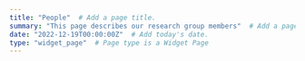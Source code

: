 ```yaml
---
title: "People"  # Add a page title.
summary: "This page describes our research group members"  # Add a page description.
date: "2022-12-19T00:00:00Z"  # Add today's date.
type: "widget_page"  # Page type is a Widget Page
---
```


